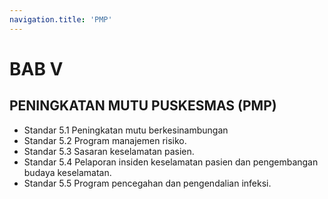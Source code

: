 ```yaml
---
navigation.title: 'PMP'
---
```


# BAB V 
## PENINGKATAN MUTU PUSKESMAS (PMP)  
- Standar 5.1 Peningkatan mutu berkesinambungan 
- Standar 5.2 Program manajemen risiko. 
- Standar 5.3 Sasaran keselamatan pasien. 
- Standar 5.4  Pelaporan insiden keselamatan pasien dan pengembangan budaya keselamatan. 
- Standar 5.5 Program pencegahan dan pengendalian infeksi. 
